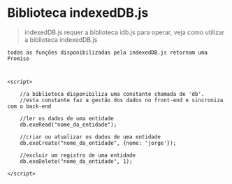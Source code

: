 # Biblioteca indexedDB.js
> indexedDB.js requer a biblioteca idb.js para operar, veja como utilizar a biblioteca indexedDB.js

    todas as funções disponibilizadas pela indexedDB.js retornam uma Promise
# 
    <script>
    
        //a biblioteca disponibiliza uma constante chamada de 'db'.
        //esta constante faz a gestão dos dados no front-end e sincroniza com o back-end
        
        //ler os dados de uma entidade
        db.exeRead("nome_da_entidade");
        
        //criar ou atualizar os dados de uma entidade
        db.exeCreate("nome_da_entidade", {nome: 'jorge'});
        
        //excluir um registro de uma entidade 
        db.exeDelete("nome_da_entidade", 1);

    </script>   